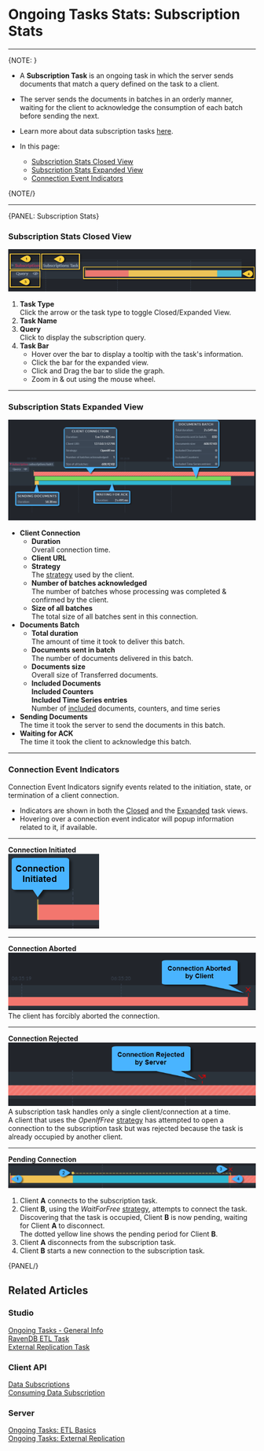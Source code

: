 ﻿# Ongoing Tasks Stats: Subscription Stats
---

{NOTE: }

* A **Subscription Task** is an ongoing task in which the server sends documents that match a query defined on 
  the task to a client.  
* The server sends the documents in batches in an orderly manner, waiting for the client to acknowledge the 
  consumption of each batch before sending the next.  
* Learn more about data subscription tasks [here](../../../../studio/database/tasks/ongoing-tasks/subscription-task).  

* In this page:  
   * [Subscription Stats Closed View](../../../../studio/database/stats/ongoing-tasks-stats/subscription-stats#subscription-stats-closed-view)  
   * [Subscription Stats Expanded View](../../../../studio/database/stats/ongoing-tasks-stats/subscription-stats#subscription-stats-expanded-view)  
   * [Connection Event Indicators](../../../../studio/database/stats/ongoing-tasks-stats/subscription-stats#connection-event-indicators)  

{NOTE/}

---

{PANEL: Subscription Stats}

### Subscription Stats Closed View

![Subscription Stats Closed View](images/stats-view-11-data-subscription-closed-view.png "Subscription Stats Closed View")

1. **Task Type**  
   Click the arrow or the task type to toggle Closed/Expanded View.  
2. **Task Name**  
3. **Query**  
   Click to display the subscription query.  
4. **Task Bar**  
    * Hover over the bar to display a tooltip with the task's information.  
    * Click the bar for the expanded view.  
    * Click and Drag the bar to slide the graph.  
    * Zoom in & out using the mouse wheel.  

---

### Subscription Stats Expanded View

![Subscription Stats Expanded View](images/stats-view-12-data-subscription-expanded-view.png "Subscription Stats Expanded View")

* **Client Connection**  
   * **Duration**  
     Overall connection time.  
   * **Client URL**  
   * **Strategy**  
     The [strategy](../../../../client-api/data-subscriptions/consumption/how-to-consume-data-subscription#worker-interplay) used by the client.  
   * **Number of batches acknowledged**  
     The number of batches whose processing was completed & confirmed by the client.  
   * **Size of all batches**  
     The total size of all batches sent in this connection.  
* **Documents Batch**  
   * **Total duration**  
     The amount of time it took to deliver this batch.  
   * **Documents sent in batch**  
     The number of documents delivered in this batch.  
   * **Documents size**  
     Overall size of Transferred documents.  
   * **Included Documents**  
     **Included Counters**  
     **Included Time Series entries**  
     Number of [included](../../../../client-api/data-subscriptions/creation/examples#create-subscription-with-include-statement) 
     documents, counters, and time series  
* **Sending Documents**  
  The time it took the server to send the documents in this batch.  
* **Waiting for ACK**  
  The time it took the client to acknowledge this batch.  

---

### Connection Event Indicators

Connection Event Indicators signify events related to the initiation, state, 
or termination of a client connection.  

* Indicators are shown in both the [Closed](../../../../studio/database/stats/ongoing-tasks-stats/overview#task-rulers-closed-view) 
  and the [Expanded](../../../../studio/database/stats/ongoing-tasks-stats/overview#task-rulers-expanded-view) 
  task views.  
* Hovering over a connection event indicator will popup information related to it, if available.  

---

**Connection Initiated**  
![Connnection Initiated](images/stats-view-connection-initiated.png "Connnection Initiated")  

---

**Connection Aborted**  
![Forcibly-Aborted Connnection](images/stats-view-forcibly-aborted-connection.png "Forcibly-Aborted Connnection")  
The client has forcibly aborted the connection.  

---

**Connection Rejected**  
![Rejected Connnection](images/stats-view-rejected-connection.png "Rejected Connnection Explained")  
A subscription task handles only a single client/connection at a time.  
A client that uses the *OpenIfFree* [strategy](../../../../client-api/data-subscriptions/consumption/how-to-consume-data-subscription#worker-interplay) 
has attempted to open a connection to the subscription task but was rejected 
because the task is already occupied by another client.  

---

**Pending Connection**  
![Pending Connnection](images/stats-view-pending-connection.png "Pending Connnection")  
  
1. Client **A** connects to the subscription task.  
2. Client **B**, using the *WaitForFree* [strategy](../../../../client-api/data-subscriptions/consumption/how-to-consume-data-subscription#worker-interplay), 
   attempts to connect the task.  
   Discovering that the task is occupied, Client **B** is now pending, 
   waiting for Client **A** to disconnect.  
   The dotted yellow line shows the pending period for Client **B**.  
3. Client **A** disconnects from the subscription task.  
4. Client **B** starts a new connection to the subscription task.  

{PANEL/}


## Related Articles  

### Studio  
[Ongoing Tasks - General Info](../../../../studio/database/tasks/ongoing-tasks/general-info)  
[RavenDB ETL Task](../../../../studio/database/tasks/ongoing-tasks/ravendb-etl-task)  
[External Replication Task](../../../../studio/database/tasks/ongoing-tasks/external-replication-task)  
### Client API  
[Data Subscriptions](../../../../client-api/data-subscriptions/what-are-data-subscriptions)  
[Consuming Data Subscription](../../../../client-api/data-subscriptions/consumption/how-to-consume-data-subscription)  

### Server  
[Ongoing Tasks: ETL Basics](../../../../server/ongoing-tasks/etl/basics#ongoing-tasks-etl-basics)  
[Ongoing Tasks: External Replication](../../../../server/ongoing-tasks/external-replication)  
